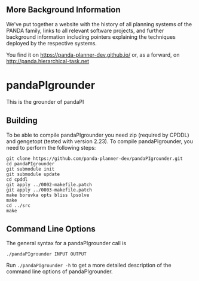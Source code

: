 ## More Background Information

We've put together a website with the history of all planning systems of the PANDA family, links to all relevant software projects, and further background information including pointers explaining the techniques deployed by the respective systems.

You find it on https://panda-planner-dev.github.io/ or, as a forward, on http://panda.hierarchical-task.net


# pandaPIgrounder

This is the grounder of pandaPI


## Building

To be able to compile pandaPIgrounder you need zip (required by CPDDL) and gengetopt (tested with version 2.23).
To compile pandaPIgrounder, you need to perform the following steps:

```
git clone https://github.com/panda-planner-dev/pandaPIgrounder.git
cd pandaPIgrounder
git submodule init
git submodule update
cd cpddl
git apply ../0002-makefile.patch
git apply ../0003-makefile.patch
make boruvka opts bliss lpsolve
make
cd ../src
make
```

## Command Line Options

The general syntax for a pandaPIgrounder call is
```
./pandaPIgrounder INPUT OUTPUT
```

Run `./pandaPIgrounder -h` to get a more detailed description of the command line options of pandaPIgrounder.
